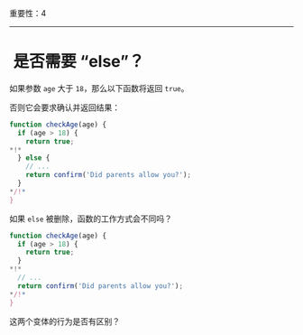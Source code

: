 重要性：4

---

#  是否需要 “else”？

如果参数 `age` 大于 `18`，那么以下函数将返回 `true`。

否则它会要求确认并返回结果：

```js
function checkAge(age) {
  if (age > 18) {
    return true;
*!*
  } else {
    // ...
    return confirm('Did parents allow you?');
  }
*/!*
}
```

如果 `else` 被删除，函数的工作方式会不同吗？

```js
function checkAge(age) {
  if (age > 18) {
    return true;
  }
*!*
  // ...
  return confirm('Did parents allow you?');
*/!*
}
```

这两个变体的行为是否有区别？
